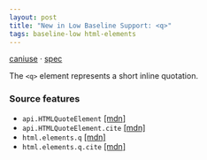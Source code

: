 ```yaml
---
layout: post
title: "New in Low Baseline Support: <q>"
tags: baseline-low html-elements
---
```


[caniuse](https://caniuse.com/?search=q) · [spec](https://html.spec.whatwg.org/multipage/text-level-semantics.html#the-q-element)

The `<q>` element represents a short inline quotation.

### Source features

- ``api.HTMLQuoteElement`` [[mdn]](https://https://developer.mozilla.org/en-US/search?q=api.HTMLQuoteElement)
- ``api.HTMLQuoteElement.cite`` [[mdn]](https://https://developer.mozilla.org/en-US/search?q=api.HTMLQuoteElement.cite)
- ``html.elements.q`` [[mdn]](https://https://developer.mozilla.org/en-US/search?q=html.elements.q)
- ``html.elements.q.cite`` [[mdn]](https://https://developer.mozilla.org/en-US/search?q=html.elements.q.cite)
